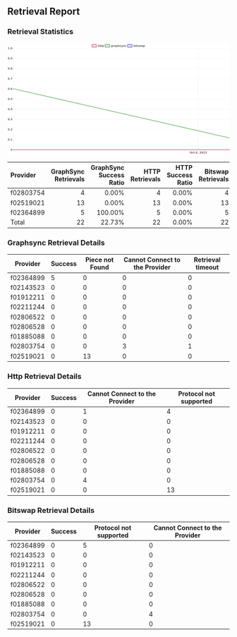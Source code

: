 ## Retrieval Report
### Retrieval Statistics
<img src="https://raw.githubusercontent.com/data-preservation-programs/filplus-checker-assets/main/filecoin-project/filecoin-plus-large-datasets/issues/2116/1697372442584.png"/>

| Provider  | GraphSync Retrievals | GraphSync Success Ratio | HTTP Retrievals | HTTP Success Ratio | Bitswap Retrievals | Bitswap Success Ratio |
| :-------- | -------------------: | ----------------------: | --------------: | -----------------: | -----------------: | --------------------: |
| f02803754 |                    4 |                   0.00% |               4 |              0.00% |                  4 |                 0.00% |
| f02519021 |                   13 |                   0.00% |              13 |              0.00% |                 13 |                 0.00% |
| f02364899 |                    5 |                 100.00% |               5 |              0.00% |                  5 |                 0.00% |
| Total     |                   22 |                  22.73% |              22 |              0.00% |                 22 |                 0.00% |

### Graphsync Retrieval Details
| Provider  | Success | Piece not Found | Cannot Connect to the Provider | Retrieval timeout |
| --------- | ------- | --------------- | ------------------------------ | ----------------- |
| f02364899 | 5       | 0               | 0                              | 0                 |
| f02143523 | 0       | 0               | 0                              | 0                 |
| f01912211 | 0       | 0               | 0                              | 0                 |
| f02211244 | 0       | 0               | 0                              | 0                 |
| f02806522 | 0       | 0               | 0                              | 0                 |
| f02806528 | 0       | 0               | 0                              | 0                 |
| f01885088 | 0       | 0               | 0                              | 0                 |
| f02803754 | 0       | 0               | 3                              | 1                 |
| f02519021 | 0       | 13              | 0                              | 0                 |

### Http Retrieval Details
| Provider  | Success | Cannot Connect to the Provider | Protocol not supported |
| --------- | ------- | ------------------------------ | ---------------------- |
| f02364899 | 0       | 1                              | 4                      |
| f02143523 | 0       | 0                              | 0                      |
| f01912211 | 0       | 0                              | 0                      |
| f02211244 | 0       | 0                              | 0                      |
| f02806522 | 0       | 0                              | 0                      |
| f02806528 | 0       | 0                              | 0                      |
| f01885088 | 0       | 0                              | 0                      |
| f02803754 | 0       | 4                              | 0                      |
| f02519021 | 0       | 0                              | 13                     |

### Bitswap Retrieval Details
| Provider  | Success | Protocol not supported | Cannot Connect to the Provider |
| --------- | ------- | ---------------------- | ------------------------------ |
| f02364899 | 0       | 5                      | 0                              |
| f02143523 | 0       | 0                      | 0                              |
| f01912211 | 0       | 0                      | 0                              |
| f02211244 | 0       | 0                      | 0                              |
| f02806522 | 0       | 0                      | 0                              |
| f02806528 | 0       | 0                      | 0                              |
| f01885088 | 0       | 0                      | 0                              |
| f02803754 | 0       | 0                      | 4                              |
| f02519021 | 0       | 13                     | 0                              |
